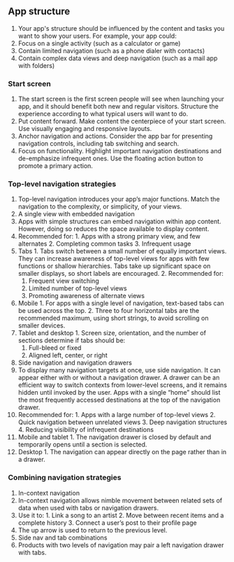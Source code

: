 ## App structure
1. Your app's structure should be influenced by the content and tasks you want to show your users. For example, your app could:
  1. Focus on a single activity (such as a calculator or game)
  2. Contain limited navigation (such as a phone dialer with contacts)
  3. Contain complex data views and deep navigation (such as a mail app with folders)
  
### Start screen
1. The start screen is the first screen people will see when launching your app, and it should benefit both new and regular visitors. Structure the experience according to what typical users will want to do.
  1. Put content forward. Make content the centerpiece of your start screen. Use visually engaging and responsive layouts.
  2. Anchor navigation and actions. Consider the app bar for presenting navigation controls, including tab switching and search.
  3. Focus on functionality. Highlight important navigation destinations and de-emphasize infrequent ones. Use the floating action button to promote a primary action.

### Top-level navigation strategies
1. Top-level navigation introduces your app’s major functions. Match the navigation to the complexity, or simplicity, of your views.
2. A single view with embedded navigation
  1. Apps with simple structures can embed navigation within app content. However, doing so reduces the space available to display content.
  2. Recommended for:
    1. Apps with a strong primary view, and few alternates
    2. Completing common tasks
    3. Infrequent usage
  3. Tabs
    1. Tabs switch between a small number of equally important views. They can increase awareness of top-level views for apps with few functions or shallow hierarchies. Tabs take up significant space on smaller displays, so short labels are encouraged.
    2. Recommended for:
      1. Frequent view switching
      2. Limited number of top-level views
      3. Promoting awareness of alternate views
  4. Mobile
    1. For apps with a single level of navigation, text-based tabs can be used across the top.
    2. Three to four horizontal tabs are the recommended maximum, using short strings, to avoid scrolling on smaller devices.
  5. Tablet and desktop
    1. Screen size, orientation, and the number of sections determine if tabs should be:
      1. Full-bleed or fixed
      2. Aligned left, center, or right
3. Side navigation and navigation drawers
  1. To display many navigation targets at once, use side navigation. It can appear either with or without a navigation drawer. A drawer can be an efficient way to switch contexts from lower-level screens, and it remains hidden until invoked by the user. Apps with a single “home” should list the most frequently accessed destinations at the top of the navigation drawer.
  2. Recommended for:
    1. Apps with a large number of top-level views
    2. Quick navigation between unrelated views
    3. Deep navigation structures
    4. Reducing visibility of infrequent destinations
  3. Mobile and tablet
    1. The navigation drawer is closed by default and temporarily opens until a section is selected.
  4. Desktop
    1. The navigation can appear directly on the page rather than in a drawer.

### Combining navigation strategies
1. In-context navigation
  1. In-context navigation allows nimble movement between related sets of data when used with tabs or navigation drawers.
  2. Use it to:
    1. Link a song to an artist
    2. Move between recent items and a complete history
    3. Connect a user’s post to their profile page
  3. The up arrow is used to return to the previous level.
2. Side nav and tab combinations
  1. Products with two levels of navigation may pair a left navigation drawer with tabs.



